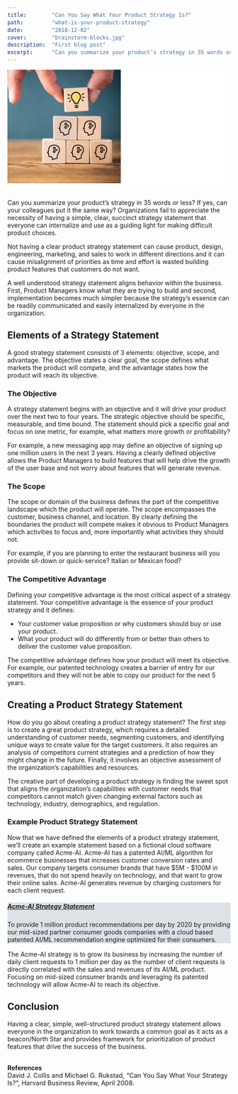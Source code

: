 ```yaml
---
title:        "Can You Say What Your Product Strategy Is?"
path:         "what-is-your-product-strategy"
date:         "2018-12-02"
cover:        "brainstorm-blocks.jpg"
description:  "First blog post"
excerpt:      "Can you summarize your product’s strategy in 35 words or less? If yes, can your colleagues put it the same way? Organizations fail to appreciate the necessity of having a simple, clear, succinct strategy statement that everyone can internalize and use as a guiding light for making difficult product choices."
---
```


<div style="background-color:#ffffff;margin-bottom:2.00rem;">
  <img  src     = "./brainstorm-blocks.jpg" 
        class   = "img-fluid"
        style   = "max-height:256px;" 
        alt     = "What is your product strategy" 
  />
</div>

Can you summarize your product’s strategy in 35 words or less? If yes, can your colleagues put it the same way? Organizations fail to appreciate the necessity of having a simple, clear, succinct strategy statement that everyone can internalize and use as a guiding light for making difficult product choices. 

Not having a clear product strategy statement can cause product, design, engineering, marketing, and sales to work in different directions and it can cause misalignment of priorities as time and effort is wasted building product features that customers do not want. 

A well understood strategy statement aligns behavior within the business. First, Product Managers know what they are trying to build and second, implementation becomes much simpler because the strategy’s essence can be readily communicated and easily internalized by everyone in the organization.

## Elements of a Strategy Statement
A good strategy statement consists of 3 elements: objective, scope, and advantage. The objective states a clear goal, the scope defines what markets the product will compete, and the advantage states how the product will reach its objective.

### The Objective
A strategy statement begins with an objective and it will drive your product over the next two to four years. The strategic objective should be specific, measurable, and time bound. The statement should pick a specific goal and focus on one metric, for example, what matters more growth or profitability? 

For example, a new messaging app may define an objective of signing up one million users in the next 3 years. Having a clearly defined objective allows the Product Managers to build features that will help drive the growth of the user base and not worry about features that will generate revenue.

### The Scope
The scope or domain of the business defines the part of the competitive landscape which the product will operate. The scope encompasses the customer, business channel, and location. By clearly defining the boundaries the product will compete makes it obvious to Product Managers which activities to focus and, more importantly what activities they should not.

For example, if you are planning to enter the restaurant business will you provide sit-down or quick-service? Italian or Mexican food?

### The Competitive Advantage
Defining your competitive advantage is the most critical aspect of a strategy statement. Your competitive advantage is the essence of your product strategy and it defines:

* Your customer value proposition or why customers should buy or use your product.
* What your product will do differently from or better than others to deliver the customer value proposition.

The competitive advantage defines how your product will meet its objective. For example, our patented technology creates a barrier of entry for our competitors and they will not be able to copy our product for the next 5 years.


## Creating a Product Strategy Statement
How do you go about creating a product strategy statement? The first step is to create a great product strategy, which requires a detailed understanding of customer needs, segmenting customers, and identifying unique ways to create value for the target customers. It also requires an analysis of competitors current strategies and a prediction of how they might change in the future. Finally, it involves an objective assessment of the organization’s capabilities and resources. 

The creative part of developing a product strategy is finding the sweet spot that aligns the organization’s capabilities with customer needs that competitors cannot match given changing external factors such as technology, industry, demographics, and regulation.

### Example Product Strategy Statement
Now that we have defined the elements of a product strategy statement, we’ll create an example statement based on a fictional cloud software company called Acme-AI.  Acme-AI has a patented AI/ML algorithm for ecommerce businesses that increases customer conversion rates and sales. Our company targets consumer brands that have $5M - $100M in revenues, that do not spend heavily on technology, and that want to grow their online sales. Acme-AI generates revenue by charging customers for each client request.

<div class="card" style="margin-bottom:1.0rem;background-color:#dee2e6;">
  <div class="card-body">
    <h5 class="card-title" style="text-decoration:underline;">
      Acme-AI Strategy Statement
    </h5>
    <p class="card-text">
      To provide 1 million product recommendations per day by 2020 
      by providing our mid-sized partner consumer goods companies 
      with a cloud based patented AI/ML recommendation engine 
      optimized for their consumers.
    </p>
  </div>
</div>

The Acme-AI strategy is to grow its business by increasing the number of daily client requests to 1 million per day as the number of client requests is directly correlated with the sales and revenues of its AI/ML product. Focusing on mid-sized consumer brands and leveraging its patented technology will allow Acme-AI to reach its objective.

## Conclusion
Having a clear, simple, well-structured product strategy statement allows everyone in the organization to work towards a common goal as it acts as a beacon/North Star and provides framework for prioritization of product features that drive the success of the business.

</br>
<span style="font-weight:bold;">References</span>
</br>
<span style="font-size:0.90rem;">
David J. Collis and Michael G. Rukstad, “Can You Say What Your Strategy Is?”, Harvard Business Review, April 2008.
</span>

